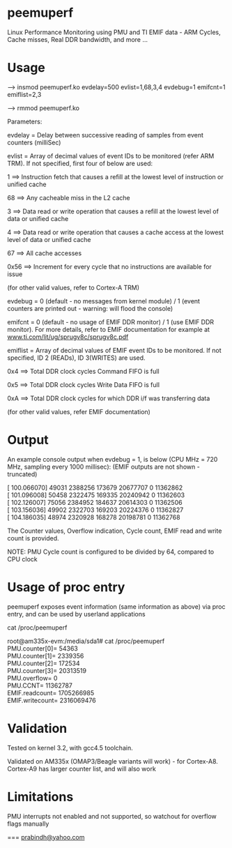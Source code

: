 peemuperf
=========

Linux Performance Monitoring using PMU and TI EMIF data - ARM Cycles, Cache misses, Real DDR bandwidth, and more ...

Usage
=========
--> insmod peemuperf.ko evdelay=500 evlist=1,68,3,4 evdebug=1 emifcnt=1 emiflist=2,3

--> rmmod peemuperf.ko

Parameters:

evdelay = Delay between successive reading of samples from event counters (milliSec)

evlist = Array of decimal values of event IDs to be monitored (refer ARM TRM). If not specified, first four of below are used:

   1 ==> Instruction fetch that causes a refill at the lowest level of instruction or unified cache

   68 ==> Any cacheable miss in the L2 cache

   3 ==> Data read or write operation that causes a refill at the lowest level of data or unified cache

   4 ==> Data read or write operation that causes a cache access at the lowest level of data or unified cache

   67 ==> All cache accesses

   0x56 ==> Increment for every cycle that no instructions are available for issue

(for other valid values, refer to Cortex-A TRM)

evdebug = 0 (default - no messages from kernel module) / 1 (event counters are printed out - warning: will flood the console)

emifcnt = 0 (default - no usage of EMIF DDR monitor) / 1 (use EMIF DDR monitor). For more details, refer to EMIF documentation for example at www.ti.com/lit/ug/sprugv8c/sprugv8c.pdf

emiflist = Array of decimal values of EMIF event IDs to be monitored. If not specified, ID 2 (READs), ID 3(WRITES) are used.

   0x4 ==> Total DDR clock cycles Command FIFO is full

   0x5 ==> Total DDR clock cycles Write Data FIFO is full

   0xA ==> Total DDR clock cycles for which DDR i/f was transferring data

(for other valid values, refer EMIF documentation)

Output
=======
An example console output when evdebug = 1, is below (CPU MHz = 720 MHz, sampling every 1000 millisec):
(EMIF outputs are not shown - truncated)

[  100.066070] 49031    2388256 173679  20677707        0       11362862       
[  101.096008] 50458    2322475 169335  20240942        0       11362603       
[  102.126007] 75056    2384952 184637  20614303        0       11362506       
[  103.156036] 49902    2322703 169203  20224376        0       11362827       
[  104.186035] 48974    2320928 168278  20198781        0       11362768       


The Counter values, Overflow indication, Cycle count, EMIF read and write count is provided.

NOTE: PMU Cycle count is configured to be divided by 64, compared to CPU clock

Usage of proc entry
===================
peemuperf exposes event information (same information as above) via proc entry, and can be used by userland applications

cat /proc/peemuperf

root@am335x-evm:/media/sda1# cat /proc/peemuperf  
PMU.counter[0]= 54363                                                           
PMU.counter[1]= 2339356                                                         
PMU.counter[2]= 172534                                                          
PMU.counter[3]= 20313519                                                        
PMU.overflow= 0                                                                 
PMU.CCNT= 11362787                                                              
EMIF.readcount= 1705266985                                                      
EMIF.writecount= 2316069476                                                   

Validation
=========
Tested on kernel 3.2, with gcc4.5 toolchain.

Validated on AM335x (OMAP3/Beagle variants will work) - for Cortex-A8. Cortex-A9 has larger counter list, and will also work

Limitations
===========
PMU interrupts not enabled and not supported, so watchout for overflow flags manually

===
prabindh@yahoo.com
